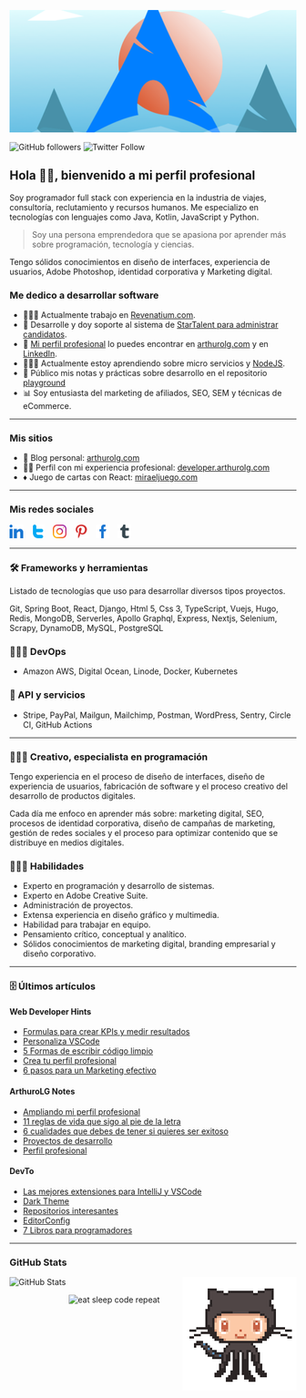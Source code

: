 ![Camilo Monsalve - Desarollador FullStack](https://raw.githubusercontent.com/PaMr12/PaMr12/master/assets/Lnx-wall.png)

![GitHub followers](https://img.shields.io/github/followers/lgzarturo?label=Follow%20me%20on%20GitHub&style=for-the-badge)
![Twitter Follow](https://img.shields.io/twitter/follow/lgzarturo?label=Follow%20me%20on%20Twitter&style=for-the-badge)

## Hola 👋🏻, bienvenido a mi perfil profesional

Soy programador full stack con experiencia en la industria de viajes, consultoría, reclutamiento y recursos humanos. Me especializo en tecnologías con lenguajes como Java, Kotlin, JavaScript y Python.

> Soy una persona emprendedora que se apasiona por aprender más sobre programación, tecnología y ciencias. 

Tengo sólidos conocimientos en diseño de interfaces, experiencia de usuarios, Adobe Photoshop, identidad corporativa y Marketing digital.

### Me dedico a desarrollar software

- 👨🏻‍💻 Actualmente trabajo en [Revenatium.com](https://revenatium.com).
- 💼 Desarrolle y doy soporte al sistema de [StarTalent para administrar candidatos](https://startalent.mx).
- 🤺 [Mi perfil profesional](https://developer.arthurolg.com) lo puedes encontrar en [arthurolg.com](https://arthurolg.com) y en [LinkedIn](https://www.linkedin.com/in/lgzarturo).
- 👨🏻‍🔬 Actualmente estoy aprendiendo sobre micro servicios y [NodeJS](https://github.com/lgzarturo/homework).
- 📓 Público mis notas y prácticas sobre desarrollo en el repositorio [playground](https://github.com/lgzarturo/playground)
- 📊 Soy entusiasta del marketing de afiliados, SEO, SEM y técnicas de eCommerce.

---

### Mis sitios

- 📗 Blog personal: [arthurolg.com](https://arthurolg.com)
- 🥷🏻 Perfil con mi experiencia profesional: [developer.arthurolg.com](https://developer.arthurolg.com)
- ♦️ Juego de cartas con React: [miraeljuego.com](https://miraeljuego.com)

---

### Mis redes sociales

[<img src='https://github.com/lgzarturo/lgzarturo/raw/master/assets/linkedin.png' alt='LinkedIn' width='24' style='width:24px; margin-right: 10px;'/>](https://www.linkedin.com/in/lgzarturo/)
[<img src='https://github.com/lgzarturo/lgzarturo/raw/master/assets/twitter.png' alt='Twitter' width='24' style='width:24px; margin-right: 10px;'/>](https://twitter.com/lgzarturo)
[<img src='https://github.com/lgzarturo/lgzarturo/raw/master/assets/instagram.png' alt='instagram' width='24' style='width:24px; margin-right: 10px;'/>](https://www.instagram.com/lgzarturo/)
[<img src='https://github.com/lgzarturo/lgzarturo/raw/master/assets/pinterest.png' alt='Pinterest' width='24' style='width:24px; margin-right: 10px;'/>](https://www.pinterest.com.mx/arthurolg/)
[<img src='https://github.com/lgzarturo/lgzarturo/raw/master/assets/facebook.png' alt='Facebook' width='24' style='width:24px; margin-right: 10px;'/>](https://www.facebook.com/lgzarturo)
[<img src='https://github.com/lgzarturo/lgzarturo/raw/master/assets/tumblr.png' alt='Tumblr' width='24' style='width:24px; margin-right: 10px;'/>](https://lgzarturo.tumblr.com/)

---

### 🛠 Frameworks y herramientas

Listado de tecnologías que uso para desarrollar diversos tipos proyectos.

Git, Spring Boot, React, Django, Html 5, Css 3, TypeScript, Vuejs, Hugo, Redis, MongoDB, Serverles, Apollo Graphql, Express, Nextjs, Selenium, Scrapy, DynamoDB, MySQL, PostgreSQL

### 👨🏻‍🔬 DevOps

- Amazon AWS, Digital Ocean, Linode, Docker, Kubernetes

### 🚀 API y servicios

- Stripe, PayPal, Mailgun, Mailchimp, Postman, WordPress, Sentry, Circle CI, GitHub Actions

---

### 👨🏻‍🎨 Creativo, especialista en programación

Tengo experiencia en el proceso de diseño de interfaces, diseño de experiencia de usuarios, fabricación de software y el proceso creativo del desarrollo de productos digitales.

Cada día me enfoco en aprender más sobre: marketing digital, SEO, procesos de identidad corporativa, diseño de campañas de marketing, gestión de redes sociales y el proceso para optimizar contenido que se distribuye en medios digitales.

### 👨🏻‍🚀 Habilidades

- Experto en programación y desarrollo de sistemas.
- Experto en Adobe Creative Suite.
- Administración de proyectos.
- Extensa experiencia en diseño gráfico y multimedia.
- Habilidad para trabajar en equipo.
- Pensamiento crítico, conceptual y analítico.
- Sólidos conocimientos de marketing digital, branding empresarial y diseño corporativo.

---

### 🗄 Últimos artículos

#### Web Developer Hints

<!-- BLOG-WDH:START -->
- [Formulas para crear KPIs y medir resultados](https://webdeveloperhints.com/marketing/marketing/marketing-e-commerce-kpi.html)
- [Personaliza VSCode](https://webdeveloperhints.com/tools/vscode-customization.html)
- [5 Formas de escribir código limpio](https://webdeveloperhints.com/develop/5-formas-de-escribir-codigo-limpio.html)
- [Crea tu perfil profesional](https://webdeveloperhints.com/guides/crea-tu-perfil-profesional.html)
- [6 pasos para un Marketing efectivo](https://webdeveloperhints.com/marketing/marketing-efectivo.html)
<!-- BLOG-WDH:END -->

#### ArthuroLG Notes

<!-- BLOG-ALG:START -->
- [Ampliando mi perfil profesional](https://arthurolg.com/posts/experto-en-desarrollo-de-software/)
- [11 reglas de vida que sigo al pie de la letra](https://arthurolg.com/posts/11-reglas-de-vida-que-sigo/)
- [6 cualidades que debes de tener si quieres ser exitoso](https://arthurolg.com/posts/6-cualidades-para-ser-exitoso/)
- [Proyectos de desarrollo](https://arthurolg.com/posts/development-projects/)
- [Perfil profesional](https://arthurolg.com/profile/)
<!-- BLOG-ALG:END -->

#### DevTo

<!-- BLOG-DEV:START -->
- [Las mejores extensiones para IntelliJ y VSCode](https://dev.to/lgzarturo/las-mejores-extensiones-para-intellij-y-vscode-1o1m)
- [Dark Theme](https://dev.to/lgzarturo/dark-theme-57kd)
- [Repositorios interesantes](https://dev.to/lgzarturo/repositorios-interesantes-59ep)
- [EditorConfig](https://dev.to/lgzarturo/editorconfig-56lh)
- [7 Libros para programadores](https://dev.to/lgzarturo/7-libros-para-programadores-46mi)
<!-- BLOG-DEV:END -->

---

### GitHub Stats

<img src="https://raw.githubusercontent.com/lgzarturo/lgzarturo/master/assets/87202985-820dcb80-c2b6-11ea-9f56-7ec461c497c3.gif" alt="GitHub" style="float: right;" align="right" />

![GitHub Stats](https://github-readme-stats.anuraghazra1.vercel.app/api?username=lgzarturo&show_icons=true&include_all_commits=true&theme=dark&count_private=true 'Datos de Arturo López')

<img src="https://media.giphy.com/media/USV0ym3bVWQJJmNu3N/giphy.gif" alt="eat sleep code repeat" width="200" style="float: right; width: 200px" align="right" />

